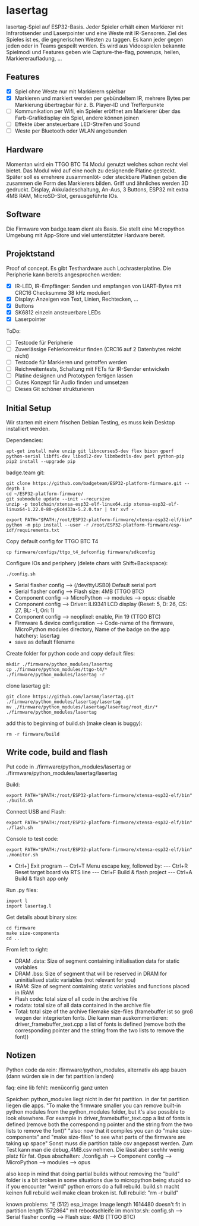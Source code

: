 # lasertag

lasertag-Spiel auf ESP32-Basis. Jeder Spieler erhält einen Markierer mit Infrarotsender und Laserpointer und eine Weste mit IR-Sensoren. Ziel des Spieles ist es, die gegnerischen Westen zu taggen. Es kann jeder gegen jeden oder in Teams gespeilt werden. Es wird aus Videospielen bekannte Spielmodi und Features geben wie Capture-the-flag, powerups, heilen, Markiereraufladung, ...

## Features
- [x] Spiel ohne Weste nur mit Markierern spielbar
- [x] Markieren und markiert werden per gebündeltem IR, mehrere Bytes per Markierung übertragbar für z. B. Player-ID und Trefferpunkte
- [ ] Kommunikation per Wifi, ein Spieler eröffnet am Markierer über das Farb-Grafikdisplay ein Spiel, andere können joinen
- [ ] Effekte über ansteuerbare LED-Streifen und Sound
- [ ] Weste per Bluetooth oder WLAN angebunden

## Hardware
Momentan wird ein TTGO BTC T4 Modul genutzt welches schon recht viel bietet. Das Modul wird auf eine noch zu designende Platine gesteckt. Später soll es emehrere zusammenlöt- oder steckbare Platinen geben die zusammen die Form des Markierers bilden. Griff und ähnliches werden 3D gedruckt. Display, Akkuladeschaltung, An-Aus, 3 Buttons, ESP32 mit extra 4MB RAM, MicroSD-Slot, gerausgeführte IOs.

## Software
Die Firmware von badge.team dient als Basis. Sie stellt eine Micropython Umgebung mit App-Store und viel unterstützter Hardware bereit.

## Projektstand
Proof of concept. Es gibt Testhardware auch Lochrasterplatine. Die Peripherie kann bereits angesprochen werden:
- [x] IR-LED, IR-Empfänger: Senden und empfangen von UART-Bytes mit CRC16 Checksumme 38 kHz moduliert
- [x] Display: Anzeigen von Text, Linien, Rechtecken, ...
- [x] Buttons
- [x] SK6812 einzeln ansteuerbare LEDs
- [x] Laserpointer

ToDo:
- [ ] Testcode für Peripherie
- [ ] Zuverlässige Fehlerkorrektur finden (CRC16 auf 2 Datenbytes reicht nicht)
- [ ] Testcode für Markieren und getroffen werden
- [ ] Reichweitentests, Schaltung mit FETs für IR-Sender entwickeln
- [ ] Platine designen und Prototypen fertigen lassen
- [ ] Gutes Konzept für Audio finden und umsetzen
- [ ] Dieses Git schöner strukturieren

## Initial Setup
Wir starten mit einem frischen Debian Testing, es muss kein Desktop installiert werden.

Dependencies:
```
apt-get install make unzip git libncurses5-dev flex bison gperf python-serial libffi-dev libsdl2-dev libmbedtls-dev perl python-pip
pip2 install --upgrade pip
```

badge.team git:
```
git clone https://github.com/badgeteam/ESP32-platform-firmware.git --depth 1
cd ~/ESP32-platform-firmware/
git submodule update --init --recursive
unzip -p toolchain/xtensa-esp32-elf-linux64.zip xtensa-esp32-elf-linux64-1.22.0-80-g6c4433a-5.2.0.tar | tar xvf -

export PATH="$PATH:/root/ESP32-platform-firmware/xtensa-esp32-elf/bin"
python -m pip install --user -r /root/ESP32-platform-firmware/esp-idf/requirements.txt
```

Copy default config for TTGO BTC T4
```
cp firmware/configs/ttgo_t4_defconfig firmware/sdkconfig
```

Configure IOs and periphery (delete chars with Shift+Backspace):
```
./config.sh
```
- Serial flasher config --> (/dev/ttyUSB0) Default serial port
- Serial flasher config --> Flash size: 4MB (TTGO BTC)
- Component config --> MicroPython --> modules --> opus: disable
- Component config --> Driver: ILI9341 LCD display (Reset: 5, D: 26, CS: 27, BL: -1, Ori: 1)
- Component config --> neoplixel: enable, Pin 19 (TTGO BTC)
- Firmware & device configuration --> Code-name of the firmware, MicroPython modules directory, Name of the badge on the app hatchery: lasertag
- save as default filename

Create folder for python code and copy default files:
```
mkdir ./firmware/python_modules/lasertag
cp ./firmware/python_modules/ttgo-t4/* ./firmware/python_modules/lasertag -r
```

clone lasertag git:
```
git clone https://github.com/larsmm/lasertag.git ./firmware/python_modules/lasertag/lasertag
mv ./firmware/python_modules/lasertag/lasertag/root_dir/* ./firmware/python_modules/lasertag
```

add this to beginning of build.sh (make clean is buggy):
```
rm -r firmware/build
```

## Write code, build and flash

Put code in ./firmware/python_modules/lasertag or ./firmware/python_modules/lasertag/lasertag 

Build:
```
export PATH="$PATH:/root/ESP32-platform-firmware/xtensa-esp32-elf/bin"
./build.sh
```

Connect USB and Flash:
```
export PATH="$PATH:/root/ESP32-platform-firmware/xtensa-esp32-elf/bin"
./flash.sh
```

Console to test code:
```
export PATH="$PATH:/root/ESP32-platform-firmware/xtensa-esp32-elf/bin"
./monitor.sh
```
- Ctrl+]  Exit program
-- Ctrl+T  Menu escape key, followed by:
--- Ctrl+R  Reset target board via RTS line
--- Ctrl+F  Build & flash project
--- Ctrl+A  Build & flash app only

Run .py files:
```
import l
import lasertag.l
```

Get details about binary size:
```
cd firmware
make size-components
cd ..
```
From left to right:
- DRAM .data: Size of segment containing initialisation data for static variables
- DRAM .bss: Size of segment that will be reserved in DRAM for uninitialised static variables (not relevant for you)
- IRAM: Size of segment containing static variables and functions placed in IRAM
- Flash code: total size of all code in the archive file
- rodata: total size of all data contained in the archive file
- Total: total size of the archive filemake size-files
(framebuffer ist so groß wegen der integrierten fonts. Die kann man auskommentieren: driver_framebuffer_text.cpp a list of fonts is defined (remove both the corresponding pointer and the string from the two lists to remove the font))

## Notizen
Python code da rein: /firmware/python_modules, alternativ als app bauen (dann würden sie in der fat partition landen)

faq:
eine lib fehlt: menüconfig ganz unten

Speicher: python_modules liegt nicht in der fat partition. in der fat partition liegen die apps. "To make the firmware smaller you can remove built-in python modules from the python_modules folder, but it's also possible to look elsewhere. For example in driver_framebuffer_text.cpp a list of fonts is defined (remove both the corresponding pointer and the string from the two lists to remove the font)" "also: now that it compiles you can do "make size-components" and "make size-files" to see what parts of the firmware are taking up space"
Sonst muss die partition table csv angepasst werden. Zum Test kann man die debug_4MB.csv nehmen. Die lässt aber seehhr wenig platz für fat.
Opus abschalten: ./config.sh --> Component config --> MicroPython --> modules --> opus

also keep in mind that doing partial builds without removing the "build" folder is a bit broken in some situations due to micropython being stupid so if you encounter "weird" python errors do a full rebuild. build.sh macht keinen full rebuild weil make clean broken ist. full rebuild: "rm -r build"

known problems:
"E (512) esp_image: Image length 1614480 doesn't fit in partition length 1572864" mit rebootschleife im monitor.sh: config.sh --> Serial flasher config --> Flash size: 4MB (TTGO BTC)